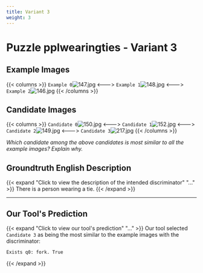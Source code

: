 ```yaml
---
title: Variant 3
weight: 3
---
```


# Puzzle pplwearingties - Variant 3

## Example Images
{{< columns >}}
`Example 0`![147.jpg](/natscene-data/images/147.jpg)
<--->
`Example 1`![148.jpg](/natscene-data/images/148.jpg)
<--->
`Example 2`![146.jpg](/natscene-data/images/146.jpg)
{{< /columns >}}

## Candidate Images
{{< columns >}}
`Candidate 0`![150.jpg](/natscene-data/images/150.jpg)
<--->
`Candidate 1`![152.jpg](/natscene-data/images/152.jpg)
<--->
`Candidate 2`![149.jpg](/natscene-data/images/149.jpg)
<--->
`Candidate 3`![217.jpg](/natscene-data/images/217.jpg)
{{< /columns >}}

*Which candidate among the above candidates is most similar to all the example images? Explain why.*

## Groundtruth English Description

{{< expand "Click to view the description of the intended discriminator" "..." >}}
There is a person wearing a tie.
{{< /expand >}}

---



## Our Tool's Prediction

{{< expand "Click to view our tool's prediction" "..." >}}
Our tool selected `Candidate 3` as being the most similar to the example images with the discriminator:
```plaintext
Exists q0: fork. True
```
{{< /expand >}}
